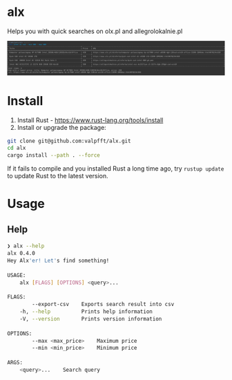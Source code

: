 # alx

Helps you with quick searches on olx.pl and allegrolokalnie.pl

<img src="/docs/image.png?raw=true" alt="alx" title="alx">
   
# Install
   
1. Install Rust - https://www.rust-lang.org/tools/install
2. Install or upgrade the package:

``` sh
git clone git@github.com:valpfft/alx.git
cd alx
cargo install --path . --force
```
If it fails to compile and you installed Rust a long time ago, try `rustup update` to update Rust to the latest version.


# Usage

## Help

```sh
❯ alx --help
alx 0.4.0
Hey Alx'er! Let's find something!

USAGE:
    alx [FLAGS] [OPTIONS] <query>...

FLAGS:
        --export-csv    Exports search result into csv
    -h, --help          Prints help information
    -V, --version       Prints version information

OPTIONS:
        --max <max_price>    Maximum price
        --min <min_price>    Minimum price

ARGS:
    <query>...    Search query
```
